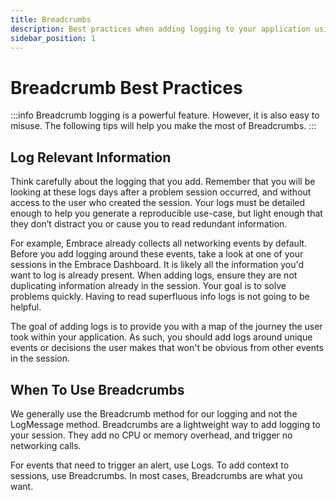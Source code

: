 ```yaml
---
title: Breadcrumbs
description: Best practices when adding logging to your application using the Embrace SDK
sidebar_position: 1
---
```


# Breadcrumb Best Practices

:::info
Breadcrumb logging is a powerful feature. However, it is also easy to misuse.
The following tips will help you make the most of Breadcrumbs.
:::

## Log Relevant Information

Think carefully about the logging that you add.
Remember that you will be looking at these logs days after a problem session occurred, and without access to the user who created the session.
Your logs must be detailed enough to help you generate a reproducible use-case, but light enough that they don’t distract you or cause you to read redundant information.  

For example, Embrace already collects all networking events by default.
Before you add logging around these events, take a look at one of your sessions in the Embrace Dashboard.
It is likely all the information you'd want to log is already present.
When adding logs, ensure they are not duplicating information already in the session.
Your goal is to solve problems quickly.
Having to read superfluous info logs is not going to be helpful.

The goal of adding logs is to provide you with a map of the journey the user took within your application.
As such, you should add logs around unique events or decisions the user makes that won't be obvious from other events in the session.

## When To Use Breadcrumbs

We generally use the Breadcrumb method for our logging and not the LogMessage method.
Breadcrumbs are a lightweight way to add logging to your session.
They add no CPU or memory overhead, and trigger no networking calls.

For events that need to trigger an alert, use Logs. To add context to sessions, use Breadcrumbs.
In most cases, Breadcrumbs are what you want.
